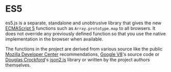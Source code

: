 # ES5
es5.js is a separate, standalone and unobtrusive library that gives the new [ECMAScript 5](http://www.ecma-international.org/publications/standards/Ecma-262.htm) functions such as `Array.prototype.map` to all browsers.
It does not override any previously defined function so that you use the native implementation in the browser when available.

The functions in the project are derived from various source like the public [Mozilla Developer Center](https://developer.mozilla.org/) recommendations, [Google V8](http://code.google.com/p/v8/)'s source code or [Douglas Crockford](http://www.crockford.com/)'s [json2.js](https://github.com/douglascrockford/JSON-js) library or written by the project authors themselves. 
